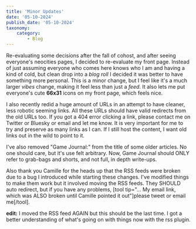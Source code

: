 ```yaml
---
title: 'Minor Updates'
date: '05-10-2024'
publish_date: '05-10-2024'
taxonomy:
    category:
        - Blog
---
```


Re-evaluating some decisions after the fall of cohost, and after seeing everyone's neocities pages, I decided to re-evaluate my front page. Instead of just assuming everyone who comes here knows who I am and having a kind of cold, but clean drop into a *blog roll* I decided it was better to have something more personal. This is a minor change, but I feel like it's a much larger *vibes* change, making it feel less than just a *feed*. It also lets me put everyone's cute **66x31** icons on my front page, which feels nice.

I also recently redid a huge amount of URLs in an attempt to have cleaner, less robotic seeming links. All these URLs should have valid redirects from the old URLs too. If you got a 404 error clicking a link, please contact me on Twitter or Bluesky or email and let me know. It is very important for me to try and preserve as many links as I can. If I still host the content, I want old links out in the wild to point to it.

I've also removed "Game Journal:" from the title of some older articles. No one should care, but it's use felt arbitrary. Now, Game Journal should ONLY refer to grab-bags and shorts, and not full, in depth write-ups.

Also thank you Camille for the heads up that the RSS feeds were broken due to a bug I introduced while starting these changes. I've modified things to make them work but it involved moving the RSS feeds. They SHOULD auto redirect, but if you have any problems, [tool tip="... My email link, which was ALSO broken until Camille pointed it out"]please tweet or email me[/tool].

**edit:** I moved the RSS feed AGAIN but this should be the last time. I got a better understanding of what's going on with things now with the rss plugin.